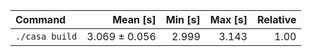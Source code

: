 | Command | Mean [s] | Min [s] | Max [s] | Relative |
|:---|---:|---:|---:|---:|
| `./casa build` | 3.069 ± 0.056 | 2.999 | 3.143 | 1.00 |

